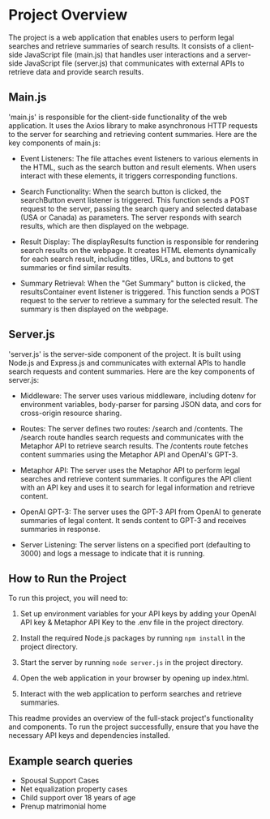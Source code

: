 # Project Overview
The project is a web application that enables users to perform legal searches and retrieve summaries of search results. It consists of a client-side JavaScript file (main.js) that handles user interactions and a server-side JavaScript file (server.js) that communicates with external APIs to retrieve data and provide search results.

## Main.js
'main.js' is responsible for the client-side functionality of the web application. It uses the Axios library to make asynchronous HTTP requests to the server for searching and retrieving content summaries. Here are the key components of main.js:

- Event Listeners: The file attaches event listeners to various elements in the HTML, such as the search button and result elements. When users interact with these elements, it triggers corresponding functions.

- Search Functionality: When the search button is clicked, the searchButton event listener is triggered. This function sends a POST request to the server, passing the search query and selected database (USA or Canada) as parameters. The server responds with search results, which are then displayed on the webpage.

- Result Display: The displayResults function is responsible for rendering search results on the webpage. It creates HTML elements dynamically for each search result, including titles, URLs, and buttons to get summaries or find similar results.

- Summary Retrieval: When the "Get Summary" button is clicked, the resultsContainer event listener is triggered. This function sends a POST request to the server to retrieve a summary for the selected result. The summary is then displayed on the webpage.

## Server.js
'server.js' is the server-side component of the project. It is built using Node.js and Express.js and communicates with external APIs to handle search requests and content summaries. Here are the key components of server.js:

- Middleware: The server uses various middleware, including dotenv for environment variables, body-parser for parsing JSON data, and cors for cross-origin resource sharing.

- Routes: The server defines two routes: /search and /contents. The /search route handles search requests and communicates with the Metaphor API to retrieve search results. The /contents route fetches content summaries using the Metaphor API and OpenAI's GPT-3.

- Metaphor API: The server uses the Metaphor API to perform legal searches and retrieve content summaries. It configures the API client with an API key and uses it to search for legal information and retrieve content.

- OpenAI GPT-3: The server uses the GPT-3 API from OpenAI to generate summaries of legal content. It sends content to GPT-3 and receives summaries in response.

- Server Listening: The server listens on a specified port (defaulting to 3000) and logs a message to indicate that it is running.

## How to Run the Project
To run this project, you will need to:

1. Set up environment variables for your API keys by adding your OpenAI API key & Metaphor API Key to the .env file in the project directory.

2. Install the required Node.js packages by running `npm install` in the project directory.

3. Start the server by running `node server.js` in the project directory.

4. Open the web application in your browser by opening up index.html.

5. Interact with the web application to perform searches and retrieve summaries.

This readme provides an overview of the full-stack project's functionality and components. To run the project successfully, ensure that you have the necessary API keys and dependencies installed.

## Example search queries

- Spousal Support Cases
- Net equalization property cases
- Child support over 18 years of age
- Prenup matrimonial home